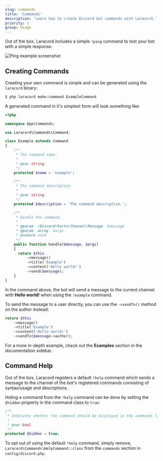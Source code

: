 ```yaml
---
slug: commands
title: 'Commands'
description: 'Learn how to create Discord bot commands with Laracord.'
priority: 1
group: Usage
---
```


Out of the box, Laracord includes a simple `!ping` command to test your bot with a simple response.

![Ping example screenshot](/images/ping-example.png)

## Creating Commands

Creating your own command is simple and can be generated using the `laracord` binary:

```sh
$ php laracord make:command ExampleCommand
```

A generated command in it's simplest form will look something like:

```php
<?php

namespace App\Commands;

use Laracord\Commands\Command;

class Example extends Command
{
    /**
     * The command name.
     *
     * @var string
     */
    protected $name = 'example';

    /**
     * The command description.
     *
     * @var string
     */
    protected $description = 'The command description.';

    /**
     * Handle the command.
     *
     * @param  \Discord\Parts\Channel\Message  $message
     * @param  array  $args
     * @return void
     */
    public function handle($message, $args)
    {
      return $this
          ->message()
          ->title('Example')
          ->content('Hello world!')
          ->send($message);
    }
}
```

In the command above, the bot will send a message to the current channel with **Hello world!** when using the `!example` command.

To send the message to a user directly, you can use the `->sendTo()` method on the author instead:

```php
return $this
    ->message()
    ->title('Example')
    ->content('Hello world!')
    ->sendTo($message->author);
```

For a more in-depth example, check out the **Examples** section in the documentation sidebar.

## Command Help

Out of the box, Laracord registers a default `!help` command which sends a message to the channel of the bot's registered commands consisting of syntax/usage and descriptions.

Hiding a command from the `!help` command can be done by setting the `$hidden` property in the command class to `true`:

```php
/**
 * Indicates whether the command should be displayed in the commands list.
 *
 * @var bool
 */
protected $hidden = true;
```

To opt out of using the default `!help` command, simply remove, `Laracord\Commands\HelpCommand::class` from the `commands` section in `config/discord.php`.
